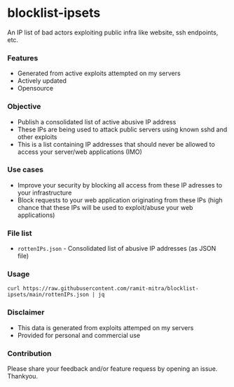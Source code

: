 # blocklist-ipsets
An IP list of bad actors exploiting public infra like website, ssh endpoints, etc.

### Features
- Generated from active exploits attempted on my servers
- Actively updated
- Opensource

### Objective
- Publish a consolidated list of active abusive IP address
- These IPs are being used to attack public servers using known sshd and other exploits
- This is a list containing IP addresses that should never be allowed to access your server/web applications (IMO)

### Use cases
- Improve your security by blocking all access from these IP adresses to your infrastructure
- Block requests to your web application originating from these IPs (high chance that these IPs will be used to exploit/abuse your web applications)

### File list
- `rottenIPs.json` - Consolidated list of abusive IP addresses (as JSON file)

### Usage
```
curl https://raw.githubusercontent.com/ramit-mitra/blocklist-ipsets/main/rottenIPs.json | jq
```

### Disclaimer
- This data is generated from exploits attemped on my servers
- Provided for personal and commercial use

### Contribution
Please share your feedback and/or feature requess by opening an issue. Thankyou. 
